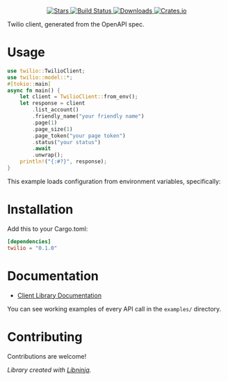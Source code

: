 <div id="top"></div>

<p align="center">
    <a href="https://github.com/libninjacom/twilio-rs/stargazers">
        <img src="https://img.shields.io/github/stars/libninjacom/twilio-rs.svg?style=flat-square" alt="Stars" />
    </a>
    <a href="https://github.com/libninjacom/twilio-rs/actions">
        <img src="https://img.shields.io/github/workflow/status/libninjacom/twilio-rs/ci?style=flat-square" alt="Build Status" />
    </a>
    
<a href="https://crates.io/crates/twilio">
    <img src="https://img.shields.io/crates/d/twilio?style=flat-square" alt="Downloads" />
</a>
<a href="https://crates.io/crates/twilio">
    <img src="https://img.shields.io/crates/v/twilio?style=flat-square" alt="Crates.io" />
</a>

</p>

Twilio client, generated from the OpenAPI spec.

# Usage

```rust
use twilio::TwilioClient;
use twilio::model::*;
#[tokio::main]
async fn main() {
    let client = TwilioClient::from_env();
    let response = client
        .list_account()
        .friendly_name("your friendly name")
        .page(1)
        .page_size(1)
        .page_token("your page token")
        .status("your status")
        .await
        .unwrap();
    println!("{:#?}", response);
}
```

This example loads configuration from environment variables, specifically:



# Installation

Add this to your Cargo.toml:

```toml
[dependencies]
twilio = "0.1.0"
```


# Documentation



* [Client Library Documentation](https://docs.rs/twilio)


You can see working examples of every API call in the `examples/` directory.

# Contributing

Contributions are welcome!

*Library created with [Libninja](https://www.libninja.com).*